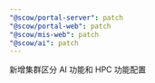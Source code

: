 ```yaml
---
"@scow/portal-server": patch
"@scow/portal-web": patch
"@scow/mis-web": patch
"@scow/ai": patch
---
```


新增集群区分 AI 功能和 HPC 功能配置
